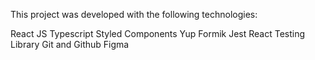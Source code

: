 This project was developed with the following technologies:

React JS
Typescript
Styled Components
Yup
Formik
Jest
React Testing Library
Git and Github
Figma
